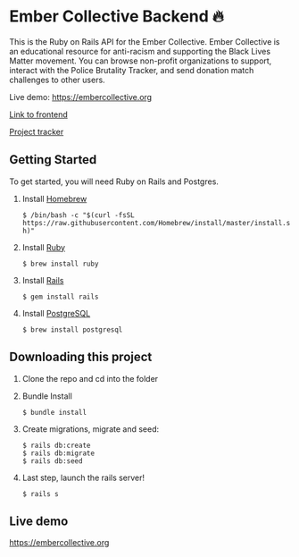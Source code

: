 Ember Collective Backend 🔥
========================

This is the Ruby on Rails API for the Ember Collective. Ember Collective is an educational resource for anti-racism and supporting the Black Lives Matter movement. You can browse non-profit organizations to support, interact with the Police Brutality Tracker, and send donation match challenges to other users.

Live demo: https://embercollective.org

[Link to frontend](https://github.com/isabelxklee/ember-collective)

[Project tracker](https://github.com/isabelxklee/ember-collective/projects/1)

## Getting Started
To get started, you will need Ruby on Rails and Postgres.

1. Install [Homebrew](https://brew.sh/)

    ```$ /bin/bash -c "$(curl -fsSL https://raw.githubusercontent.com/Homebrew/install/master/install.sh)"```
  
2. Install [Ruby](https://www.ruby-lang.org/en/)
    
    ```$ brew install ruby```

3. Install [Rails](https://rubyonrails.org/)

    ```$ gem install rails```

4. Install [PostgreSQL](https://www.postgresql.org/)

    ```$ brew install postgresql```


## Downloading this project

1. Clone the repo and cd into the folder
2. Bundle Install

    ```$ bundle install```
    
3. Create migrations, migrate and seed:

    ```
    $ rails db:create
    $ rails db:migrate
    $ rails db:seed
4. Last step, launch the rails server!

    ```$ rails s```

## Live demo
https://embercollective.org
